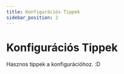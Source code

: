 ```yaml
---
title: Konfigurációs Tippek
sidebar_position: 2
---
```


# Konfigurációs Tippek

Hasznos tippek a konfigurációhoz. :D

